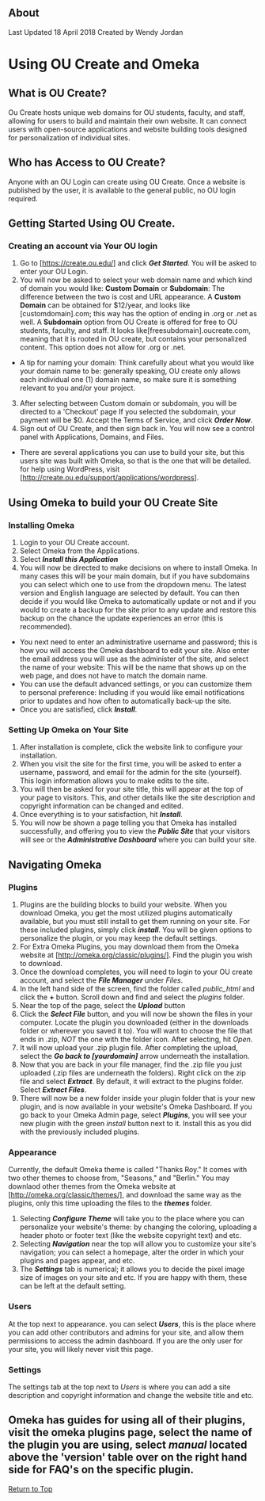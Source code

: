 ## About
Last Updated   18 April 2018
Created by Wendy Jordan

# Using OU Create and Omeka
## What is OU Create?
Ou Create hosts unique web domains for OU students, faculty, and staff, allowing for users to build and maintain their own website. It can connect users with open-source applications and website building tools designed for personalization of individual sites.
## Who has Access to OU Create?
Anyone with an OU Login can create using OU Create. Once a website is published by the user, it is available to the general public, no OU login required.
## Getting Started Using OU Create.
### Creating an account via Your OU login
1. Go to [https://create.ou.edu/] and click ***Get Started***. You will be asked to enter your OU Login.
2. You will now be asked to select your web domain name and which kind of domain you would like: **Custom Domain** or **Subdomain**: The difference between the two is cost and URL appearance.  A **Custom Domain** can be obtained for $12/year, and looks like [customdomain].com; this way has the option of ending in .org or .net as well. A **Subdomain** option from OU Create is offered for free to OU students, faculty, and staff. It looks like[freesubdomain].oucreate.com, meaning that it is rooted in OU create, but contains your personalized content. This option does not allow for .org or .net.
  * A tip for naming your domain: Think carefully about what you would like your domain name to be: generally speaking, OU create only allows each individual one (1) domain name, so make sure it is something relevant to you and/or your project.
3. After selecting between Custom domain or subdomain, you will be directed to a 'Checkout' page If you selected the subdomain, your payment will be $0. Accept the Terms of Service, and click ***Order Now***.
4. Sign out of OU Create, and then sign back in. You will now see a control panel with Applications, Domains, and Files.
  * There are several applications you can use to build your site, but this users site was built with Omeka, so that is the one that will be detailed. for help using WordPress, visit [http://create.ou.edu/support/applications/wordpress].
## Using Omeka to build your OU Create Site
### Installing Omeka
 1. Login to your OU Create account.
 2. Select Omeka from the Applications.
  3. Select ***Install this Application***
  4. You will now be directed to make decisions on where to install Omeka. In many cases this will be your main domain, but if you have subdomains you can select which one to use from the dropdown menu. The latest version and English language are selected by default. You can then decide if you would like Omeka to automatically update or not and if you would to create a backup for the site prior to any update and restore this backup on the chance the update experiences an error (this is recommended).
  * You next need to enter an administrative username and password; this is how you will access the Omeka dashboard to edit your site. Also enter the email address you will use as the administer of the site, and select the name of your website: This will be the name that shows up on the web page, and does not have to match the domain name.
   * You can use the default advanced settings, or you can customize them to personal preference: Including if you would like email notifications prior to updates and how often to automatically back-up the site.
  * Once you are satisfied, click ***Install***.
### Setting Up Omeka on Your Site ###
 1. After installation is complete, click the website link to configure your installation.
  2. When you visit the site for the first time, you will be asked to enter a username, password, and email for the admin for the site (yourself). This login information allows you to make edits to the site.
  3. You will then be asked for your site title, this will appear at the top of your page to visitors. This, and other details like the site description and copyright information can be changed and edited.
  4. Once everything is to your satisfaction, hit ***Install***.
  5. You will now be shown a page telling you that Omeka has installed successfully, and offering you to view the ***Public Site*** that your visitors will see or the ***Administrative Dashboard*** where you can build your site.
## Navigating Omeka
### Plugins
 1. Plugins are the building blocks to build your website. When you download Omeka, you get the most utilized plugins automatically available, but you must still install to get them running on your site. For these included plugins, simply click ***install***. You will be given options to personalize the plugin, or you may keep the default settings.
  2. For Extra Omeka Plugins, you may download them from the Omeka website at [http://omeka.org/classic/plugins/]. Find the plugin you wish to download.
   3. Once the download completes, you will need to login to your OU create account, and select the ***File Manager*** under *Files*.
   4. In the left hand side of the screen, find the folder called *public_html* and click the **+** button. Scroll down and find and select the *plugins* folder.
   5. Near the top of the page, select the ***Upload*** button
 6. Click the ***Select File*** button, and you will now be shown the files in your computer. Locate the plugin you downloaded (either in the downloads folder or wherever you saved it to). You will want to choose the file that ends in .zip, *NOT* the one with the folder icon. After selecting, hit *Open*.
 7. It will now upload your .zip plugin file. After completing the upload, select the ***Go back to [yourdomain]*** arrow underneath the installation.
  8. Now that you are back in your file manager, find the .zip file you just uploaded (.zip files are underneath the folders). Right click on the zip file and select ***Extract***. By default, it will extract to the plugins folder. Select ***Extract Files***.
  9. There will now be a new folder inside your plugin folder that is your new plugin, and is now available in your website's Omeka Dashboard. If you go back to your Omeka Admin page, select ***Plugins***, you will see your new plugin with the green *install* button next to it. Install this as you did with the previously included plugins.
  ### Appearance
  Currently, the default Omeka theme is called "Thanks Roy." It comes with two other themes to choose from, "Seasons," and "Berlin." You may downlaod other themes from the Omeka website at [http://omeka.org/classic/themes/], and download the same way as the plugins, only this time uploading the files to the ***themes*** folder.
  1. Selecting ***Configure Theme*** will take you to the place where you can personalize your website's theme: by changing the coloring, uploading a header photo or footer text (like the website copyright text) and etc.
   2. Selecting ***Navigation*** near the top will allow you to customize your site's navigation; you can select a homepage, alter the order in which your plugins and pages appear, and etc.
   3. The ***Settings*** tab is numerical; it allows you to decide the pixel image size of images on your site and etc. If you are happy with them, these can be left at the default setting.
   ### Users
   At the top next to appearance. you can select ***Users***, this is the place where you can add other contributors and admins for your site, and allow them permissions to access the admin dashboard. If you are the only user for your site, you will likely never visit this page.
   ### Settings
   The settings tab at the top next to *Users* is where you can add a site description and copyright information and change the website title and etc.
   ## Omeka has guides for using all of their plugins, visit the omeka plugins page, select the name of the plugin you are using, select *manual* located above the 'version' table over on the right hand side for FAQ's on the specific plugin.




[Return to Top](#about)
